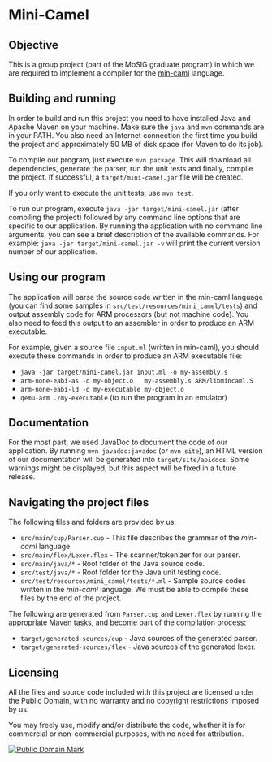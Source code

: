 Mini-Camel
==========

## Objective

This is a group project (part of the MoSIG graduate program) in which we are
required to implement a compiler for the [min-caml][1] language.

## Building and running

In order to build and run this project you need to have installed Java and
Apache Maven on your machine. Make sure the `java` and `mvn` commands are in
your PATH. You also need an Internet connection the first time you build the
project and approximately 50 MB of disk space (for Maven to do its job).

To compile our program, just execute `mvn package`. This will download all
dependencies, generate the parser, run the unit tests and finally, compile
the project. If successful, a `target/mini-camel.jar` file will be created.

If you only want to execute the unit tests, use `mvn test`.

To run our program, execute `java -jar target/mini-camel.jar` (after compiling
the project) followed by any command line options that are specific to our
application. By running the application with no command line arguments, you
can see a brief description of the available commands. For example:
`java -jar target/mini-camel.jar -v` will print the current version number of
our application. 

## Using our program

The application will parse the source code written in the min-caml language
(you can find some samples in `src/test/resources/mini_camel/tests`) and
output assembly code for ARM processors (but not machine code). You also need
to feed this output to an assembler in order to produce an ARM executable.

For example, given a source file `input.ml` (written in min-caml), you should
execute these commands in order to produce an ARM executable file:

- `java -jar target/mini-camel.jar input.ml -o my-assembly.s`
- `arm-none-eabi-as -o my-object.o   my-assembly.s ARM/libmincaml.S`
- `arm-none-eabi-ld -o my-executable my-object.o`
- `qemu-arm ./my-executable` (to run the program in an emulator)

## Documentation

For the most part, we used JavaDoc to document the code of our application.
By running `mvn javadoc:javadoc` (or `mvn site`), an HTML version of our
documentation will be generated into `target/site/apidocs`. Some warnings
might be displayed, but this aspect will be fixed in a future release.

## Navigating the project files

The following files and folders are provided by us:

- `src/main/cup/Parser.cup` - This file describes the grammar of the
        *min-caml* language.
- `src/main/flex/Lexer.flex` - The scanner/tokenizer for our parser.
- `src/main/java/*` - Root folder of the Java source code.
- `src/test/java/*` - Root folder for the Java unit testing code.
- `src/test/resources/mini_camel/tests/*.ml` - Sample source codes written
        in the *min-caml* language. We must be able to compile these files
        by the end of the project.

The following are generated from `Parser.cup` and `Lexer.flex` by running
the appropriate Maven tasks, and become part of the compilation process:

- `target/generated-sources/cup` - Java sources of the generated parser.
- `target/generated-sources/flex` - Java sources of the generated lexer.

## Licensing

All the files and source code included with this project are licensed under
the Public Domain, with no warranty and no copyright restrictions imposed
by us.

You may freely use, modify and/or distribute the code, whether it is for
commercial or non-commercial purposes, with no need for attribution.

[![Public Domain Mark][2]][3]

[1]: https://esumii.github.io/min-caml/paper.pdf
[2]: https://licensebuttons.net/p/mark/1.0/80x15.png
[3]: http://creativecommons.org/publicdomain/mark/1.0/